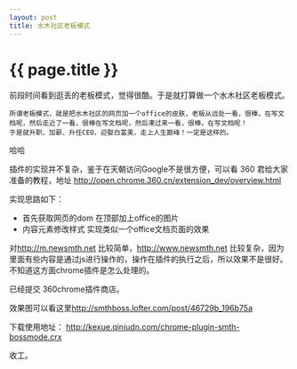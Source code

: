 ```yaml
---
layout: post
title: 水木社区老板模式
---
```


{{ page.title }}
================


前段时间看到逛丢的老板模式，觉得很酷。于是就打算做一个水木社区老板模式。

    所谓老板模式，就是把水木社区的网页加一个office的皮肤，老板从远处一看，很棒，在写文档呢，然后走近了一看，很棒在写文档呢，然后凑过来一看，很棒，在写文档呢！
    于是就升职、加薪、升任CEO，迎娶白富美，走上人生巅峰！一定是这样的。


哈哈

插件的实现并不复杂，鉴于在天朝访问Google不是很方便，可以看 360 君给大家准备的教程，地址 <http://open.chrome.360.cn/extension_dev/overview.html>

实现思路如下：

*   首先获取网页的dom 在顶部加上office的图片
*   内容元素修改样式 实现类似一个office文档页面的效果

对<http://m.newsmth.net> 比较简单，<http://www.newsmth.net> 比较复杂，因为里面有些内容是通过js进行操作的，操作在插件的执行之后，所以效果不是很好。不知道这方面chrome插件是怎么处理的。

已经提交 360chrome插件商店。

效果图可以看这里<http://smthboss.lofter.com/post/46729b_196b75a>

下载使用地址： <http://kexue.qiniudn.com/chrome-plugin-smth-bossmode.crx>


收工。



